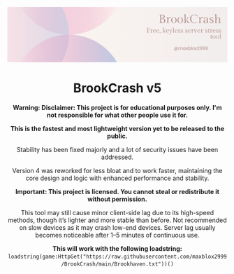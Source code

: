 <p align="center">
  <img src="https://raw.githubusercontent.com/maxblox2999/BrookCrash/assets/BC.png" alt="BrookCrash Demo">
</p>

<h1 align="center">BrookCrash v5</h1>

<p align="center">
  <strong>Warning: Disclaimer: This project is for educational purposes only. I'm not responsible for what other people use it for.</strong>
</p>

<p align="center">
  <strong>This is the fastest and most lightweight version yet to be released to the public.</strong>
</p>

<p align="center">
  Stability has been fixed majorly and a lot of security issues have been addressed.
</p>

<p align="center">
  Version 4 was reworked for less bloat and to work faster, maintaining the core design and logic with enhanced performance and stability.
</p>

<p align="center">
  <strong>Important: This project is licensed. You cannot steal or redistribute it without permission.</strong>
</p>

<p align="center">
  This tool may still cause minor client-side lag due to its high-speed methods, though it’s lighter and more stable than before. Not recommended on slow devices as it may crash low-end devices. Server lag usually becomes noticeable after 1–5 minutes of continuous use.
</p>

<p align="center">
  <strong>This will work with the following loadstring:</strong><br>
  <code>loadstring(game:HttpGet("https://raw.githubusercontent.com/maxblox2999/BrookCrash/main/Brookhaven.txt"))()</code>
</p>
